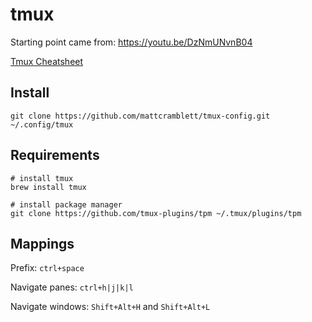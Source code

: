 # tmux

Starting point came from: https://youtu.be/DzNmUNvnB04

[Tmux Cheatsheet](https://tmuxcheatsheet.com/)

## Install

```
git clone https://github.com/mattcramblett/tmux-config.git ~/.config/tmux
```

## Requirements

```
# install tmux
brew install tmux

# install package manager
git clone https://github.com/tmux-plugins/tpm ~/.tmux/plugins/tpm
```

## Mappings

Prefix: `ctrl+space`

Navigate panes: `ctrl+h|j|k|l`

Navigate windows: `Shift+Alt+H` and `Shift+Alt+L`
